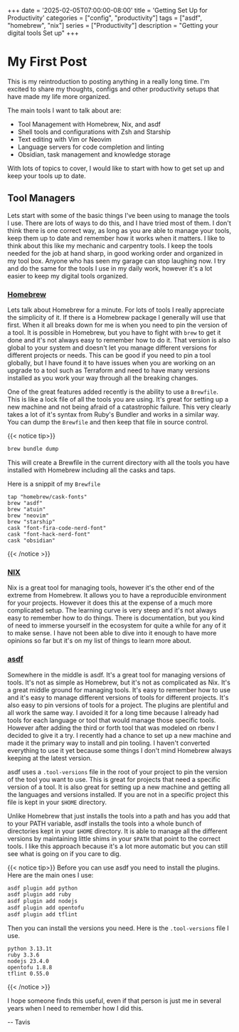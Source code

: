 +++
date = '2025-02-05T07:00:00-08:00'
title = 'Getting Set Up for Productivity'
categories = ["config", "productivity"]
tags = ["asdf", "homebrew", "nix"]
series = ["Productivity"]
description = "Getting your digital tools Set up"
+++

# My First Post

This is my reintroduction to posting anything in a really long time. I'm excited to share my thoughts, configs and other productivity setups that have made my life more organized.

The main tools I want to talk about are:
- Tool Management with Homebrew, Nix, and asdf
- Shell tools and configurations with Zsh and Starship
- Text editing with Vim or Neovim
- Language servers for code completion and linting
- Obsidian, task management and knowledge storage

With lots of topics to cover, I would like to start with how to get set up and keep your tools up to date.

## Tool Managers

Lets start with some of the basic things I've been using to manage the tools I use. There are lots of ways to do this, and I have tried most of them. I don't think there is one correct way, as long as you are able to manage your tools, keep them up to date and remember how it works when it matters. I like to think about this like my mechanic and carpentry tools. I keep the tools needed for the job at hand sharp, in good working order and organized in my tool box. Anyone who has seen my garage can stop laughing now. I try and do the same for the tools I use in my daily work, however it's a lot easier to keep my digital tools organized.

### [Homebrew](https://brew.sh/)

Lets talk about Homebrew for a minute. For lots of tools I really appreciate the simplicity of it. If there is a Homebrew package I generally will use that first. When it all breaks down for me is when you need to pin the version of a tool. It is possible in Homebrew, but you have to fight with `brew` to get it done and it's not always easy to remember how to do it. That version is also global to your system and doesn't let you manage different versions for different projects or needs. This can be good if you need to pin a tool globally, but I have found it to have issues when you are working on an upgrade to a tool such as Terraform and need to have many versions installed as you work your way through all the breaking changes.

One of the great features added recently is the ability to use a `Brewfile`. This is like a lock file of all the tools you are using. It's great for setting up a new machine and not being afraid of a catastrophic failure. This very clearly takes a lot of it's syntax from Ruby's Bundler and works in a similar way. You can dump the `Brewfile` and then keep that file in source control.

{{< notice tip>}}
```bash
brew bundle dump
```
This will create a Brewfile in the current directory with all the tools you have installed with Homebrew including all the casks and taps.

Here is a snippit of my `Brewfile`
```text
tap "homebrew/cask-fonts"
brew "asdf"
brew "atuin"
brew "neovim"
brew "starship"
cask "font-fira-code-nerd-font"
cask "font-hack-nerd-font"
cask "obsidian"
```
{{< /notice >}}

### [NIX](https://nixos.org/)

Nix is a great tool for managing tools, however it's the other end of the extreme from Homebrew. It allows you to have a reproducible environment for your projects. However it does this at the expense of a much more complicated setup. The learning curve is very steep and it's not always easy to remember how to do things. There is documentation, but you kind of need to immerse yourself in the ecosystem for quite a while for any of it to make sense. I have not been able to dive into it enough to have more opinions so far but it's on my list of things to learn more about.

### [asdf](https://asdf-vm.com/)

Somewhere in the middle is asdf. It's a great tool for managing versions of tools. It's not as simple as Homebrew, but it's not as complicated as Nix. It's a great middle ground for managing tools. It's easy to remember how to use and it's easy to manage different versions of tools for different projects. It's also easy to pin versions of tools for a project. The plugins are plentiful and all work the same way. I avoided it for a long time because I already had tools for each language or tool that would manage those specific tools. However after adding the third or forth tool that was modeled on rbenv I decided to give it a try.  I recently had a chance to set up a new machine and made it the primary way to install and pin tooling. I haven't converted everything to use it yet because some things I don't mind Homebrew always keeping at the latest version.

asdf uses a `.tool-versions` file in the root of your project to pin the version of the tool you want to use. This is great for projects that need a specific version of a tool. It is also great for setting up a new machine and getting all the languages and versions installed. If you are not in a specific project this file is kept in your `$HOME` directory.

Unlike Homebrew that just installs the tools into a path and has you add that to your PATH variable, asdf installs the tools into a whole bunch of directories kept in your `$HOME` directory. It is able to manage all the different versions by maintaining little shims in your `$PATH` that point to the correct tools. I like this approach because it's a lot more automatic but you can still see what is going on if you care to dig.

{{< notice tip>}}
Before you can use asdf you need to install the plugins. Here are the main ones I use:
```bash
asdf plugin add python
asdf plugin add ruby
asdf plugin add nodejs
asdf plugin add opentofu
asdf plugin add tflint
```

Then you can install the versions you need. Here is the `.tool-versions` file I use.
```text
python 3.13.1t
ruby 3.3.6
nodejs 23.4.0
opentofu 1.8.8
tflint 0.55.0
```
{{< /notice >}}

I hope someone finds this useful, even if that person is just me in several years when I need to remember how I did this.

 -- Tavis
